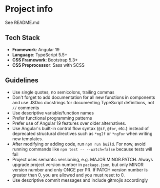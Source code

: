 # Project info
See README.md

## Tech Stack

- **Framework**: Angular 19
- **Language**: TypeScript 5.5+
- **CSS Framework**: Bootstrap 5.3+
- **CSS Preprocessor**: Sass with SCSS

## Guidelines

- Use single quotes, no semicolons, trailing commas
- Don't forget to add documentation for all new functions in components and use JSDoc docstrings for documenting TypeScript definitions, not `//` comments
- Use descriptive variable/function names
- Prefer functional programming patterns
- Prefer use of Angular 19 features over older alternatives.
- Use Angular's built-in control flow syntax (`@if`, `@for`, etc.) instead of deprecated structural directives such as `*ngIf` or `*ngFor` when writing new templates.
- After modifying or adding code, run `npm run build`. For now, avoid running commands like `npm test -- --watch=false` because tests will fail
- Project uses semantic versioning, e.g. MAJOR.MINOR.PATCH. Always upgrade project version number in `package.json`, but only MINOR version number and only ONCE per PR. If PATCH version number is greater than 0, you are allowed and you must reset to 0.
- Use descriptive commit messages and include gitmojis accordingly

